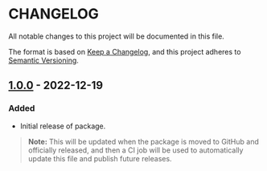 # CHANGELOG

All notable changes to this project will be documented in this file.

The format is based on [Keep a
Changelog](https://keepachangelog.com/en/1.0.0/), and this project adheres to
[Semantic Versioning](https://semver.org/spec/v2.0.0.html).

## [1.0.0] - 2022-12-19

### Added

- Initial release of package.

[1.0.0]: https://github.com/organization-name/repository-name/releases/tag/v1.0.0

> **Note:**  This will be updated when the package is moved to GitHub and
> officially released, and then a CI job will be used to automatically update
> this file and publish future releases.
